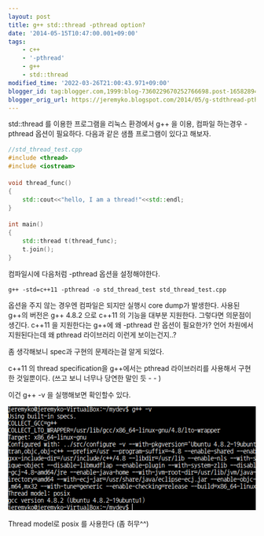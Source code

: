 ```yaml
---
layout: post
title: g++ std::thread -pthread option?
date: '2014-05-15T10:47:00.001+09:00'
tags:
    - c++
    - '-pthread'
    - g++
    - std::thread
modified_time: '2022-03-26T21:00:43.971+09:00'
blogger_id: tag:blogger.com,1999:blog-7360229670252766698.post-1658289456420714993
blogger_orig_url: https://jeremyko.blogspot.com/2014/05/g-stdthread-pthread.html
---
```


std::thread 를 이용한 프로그램을 리눅스 환경에서 g++ 을 이용, 컴파일 하는경우 -pthread 옵션이 필요하다.
다음과 같은 샘플 프로그램이 있다고 해보자.

```cpp
//std_thread_test.cpp
#include <thread>
#include <iostream>

void thread_func()
{
    std::cout<<"hello, I am a thread!"<<std::endl;
}

int main()
{
    std::thread t(thread_func);
    t.join();
}
```

컴파일시에 다음처럼 -pthread 옵션을 설정해야한다.

    g++ -std=c++11 -pthread -o std_thread_test std_thread_test.cpp

옵션을 주지 않는 경우엔 컴파일은 되지만 실행시 core dump가 발생한다.
사용된 g++의 버전은 g++ 4.8.2 으로 c++11 의 기능을 대부분 지원한다.
그렇다면 의문점이 생긴다. c++11 을 지원한다는 g++에 왜 -pthread 란 옵션이 필요한가?
언어 차원에서 지원된다는데 왜 pthread 라이브러리 이런게 보이는건지..?

좀 생각해보니 spec과 구현의 문제라는걸 알게 되었다.

c++11 의 thread specification을 g++에서는 pthread 라이브러리를 사용해서 구현한 것일뿐이다.
(쓰고 보니 너무나 당연한 말인 듯 - - )

이건 g++ -v 을 실행해보면 확인할수 있다.

![blog-image](/assets/img/20140515-1.PNG)

Thread model로 posix 를 사용한다 (좀 허무^^)
